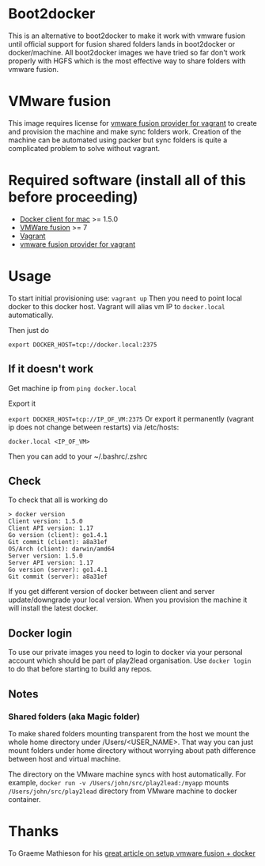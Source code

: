 # Boot2docker
This is an alternative to boot2docker to  make it work with vmware fusion until official support for fusion shared folders lands in boot2docker or docker/machine. All boot2docker images we have tried so far don't work properly with HGFS which is the most effective way to share folders with vmware fusion.
# VMware fusion
This image requires license for [vmware fusion provider for vagrant](http://www.vagrantup.com/vmware) to create and provision the machine and make sync folders work.
Creation of the machine can be automated using packer but sync folders is quite a complicated problem to solve without vagrant.
# Required software (install all of this before proceeding)
- [Docker client for mac](https://docs.docker.com/installation/mac/) >= 1.5.0
- [VMWare fusion](http://www.vmware.com/au/products/fusion) >= 7
- [Vagrant](https://www.vagrantup.com/downloads.html)
- [vmware fusion provider for vagrant](http://www.vagrantup.com/vmware)

# Usage
To start initial provisioning use:
`vagrant up`
Then you need to point local docker to this docker host. Vagrant will alias vm IP to `docker.local` automatically.

Then just do

`export DOCKER_HOST=tcp://docker.local:2375`

## If it doesn't work
Get machine ip from
`ping docker.local`

Export it

```export DOCKER_HOST=tcp://IP_OF_VM:2375```
Or export it permanently (vagrant ip does not change between restarts) via /etc/hosts:
```
docker.local <IP_OF_VM>
```
Then you can add to your ~/.bashrc/.zshrc


## Check
To check that all is working do
```
> docker version
Client version: 1.5.0
Client API version: 1.17
Go version (client): go1.4.1
Git commit (client): a8a31ef
OS/Arch (client): darwin/amd64
Server version: 1.5.0
Server API version: 1.17
Go version (server): go1.4.1
Git commit (server): a8a31ef
```

If you get different version of docker between client and server update/downgrade your local version. When you provision the machine it will install the latest docker.

## Docker login
To use our private images you need to login to docker via your personal account which should be part of play2lead organisation. 
Use `docker login` to do that before starting to build any repos.

## Notes
### Shared folders (aka Magic folder)
To make shared folders mounting transparent from the host we mount the whole home directory under /Users/<USER_NAME>. That way you can just mount folders under home directory without worrying about path difference between host and virtual machine.

The directory on the VMware machine syncs with host automatically. 
For example,
`docker run -v /Users/john/src/play2lead:/myapp`
mounts `/Users/john/src/play2lead` directory from VMware machine to docker container. 


# Thanks
To Graeme Mathieson for his [great article on setup vmware fusion + docker](https://woss.name/articles/vagrant-docker-and-vmware-fusion/)
